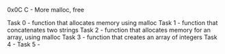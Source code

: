 0x0C C - More malloc, free

Task 0 - function that allocates memory using malloc
Task 1 - function that concatenates two strings
Task 2 - function that allocates memory for an array, using malloc
Task 3 - function that creates an array of integers
Task 4 - 
Task 5 -
